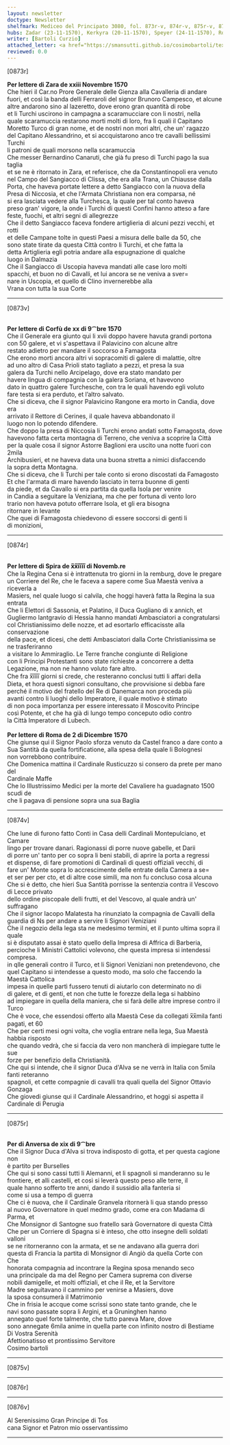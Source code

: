 ```yaml
---
layout: newsletter
doctype: Newsletter
shelfmark: Mediceo del Principato 3080, fol. 873r-v, 874r-v, 875r-v, 876r-v
hubs: Zadar (23-11-1570), Kerkyra (20-11-1570), Speyer (24-11-1570), Roma (02-12-1570), Antwerpen (19-11-1570)
writer: [Bartoli Curzio]
attached_letter: <a href="https://smansutti.github.io/cosimobartoli/texts/2979_204,2979_208/">2979_204,2979_208</a>
reviewed: 0.0
---
```


[0873r]  
  
  
<strong>Per lettere di Zara de xxiii Novembre 1570</strong>  
Che hieri il Car.no Prore Generale delle Gienza alla Cavalleria di andare  
fuori, et così la banda delli Ferraroli del signor Brunoro Campesco, et alcune  
altre andarono sino al lazeretto, dove erono gran quantità di robe  
et li Turchi uscirono in campagna a scaramucciare con li nostri, nella  
quale scaramuccia restarono morti molti di loro, fra li quali il Capitano  
Moretto Turco di gran nome, et de nostri non mori altri, che un' ragazzo  
del Capitano Alessandrino, et si accquistarono anco tre cavalli bellissimi Turchi  
li patroni de quali morsono nella scaramuccia  
Che messer Bernardino Canaruti, che già fu preso di Turchi pago la sua taglia  
et se ne è ritornato in Zara, et referisce, che da Constantinopoli era venuto  
nel Campo del Sangiacco di Clissa, che era alla Trana, un Chiausse dalla  
Porta, che haveva portate lettere a detto Sangiacco con la nuova della  
Presa di Niccosia, et che l'Armata Christiana non era comparsa, né  
si era lasciata vedere alla Turchesca, la quale per tal conto haveva  
preso gran' vigore, la onde i Turchi di questi Confini hanno atteso a fare  
feste, fuochi, et altri segni di allegrezze  
Che il detto Sangiacco faceva fondere artiglieria di alcuni pezzi vecchi, et rotti  
et delle Campane tolte in questi Paesi a misura delle balle da 50, che  
sono state tirate da questa Città contro li Turchi, et che fatta la  
detta Artiglieria egli potria andare alla espugnazione di qualche  
luogo in Dalmazia  
Che il Sangiacco di Uscopia haveva mandati alle case loro molti  
spacchi, et buon no di Cavalli, et lui ancora se ne veniva a sver=  
nare in Uscopia, et quello di Clino invernerebbe alla  
Vrana con tutta la sua Corte  
  
---  

[0873v]  
  
  
<br/><strong>Per lettere di Corfù de xx di 9⁀bre 1570</strong>  
Che il Generale era giunto qui li xvii doppo havere havuta grandi portona  
con 50 galere, et vi s'aspettava il Palavicino con alcune altre  
restato adietro per mandare il soccorso a Famagosta  
Che erono morti ancora altri vi sopracomiti di galere di malattie, oltre  
ad uno altro di Casa Prioli stato tagliato a pezzi, et presa la sua  
galera da Turchi nello Arcipelago, dove era stato mandato per  
havere lingua di compagnia con la galera Soriana, et havevono  
dato in quattro galere Turchesche, con tra le quali havendo egli voluto  
fare testa si era perduto, et l’altro salvato.  
Che si diceva, che il signor Palavicino Rangone era morto in Candia, dove era  
arrivato il Rettore di Cerines, il quale haveva abbandonato il  
luogo non lo potendo difendere.  
Che doppo la presa di Niccosia li Turchi erono andati sotto Famagosta, dove  
havevono fatta certa montagna di Terreno, che veniva a scoprire la Città  
per la quale cosa il signor Astorre Baglioni era uscito una notte fuori con 2mila  
Archibusieri, et ne haveva data una buona stretta a nimici disfaccendo  
la sopra detta Montagna.  
Che si diceva, che li Turchi per tale conto si erono discostati da Famagosto  
Et che l'armata di mare havendo lasciato in terra buonne di genti  
da piede, et da Cavallo si era partita da quella Isola per venire  
in Candia a seguitare la Veniziana, ma che per fortuna di vento loro  
trario non haveva potuto offerrare Isola, et gli era bisogna  
ritornare in levante  
Che quei di Famagosta chiedevono di essere soccorsi di genti li  
di monizioni,  
  
---  

[0874r]  
  
  
<br/><strong>Per lettere di Spira de x̅x̅i̅i̅i̅i̅ di Novemb.re</strong>  
Che la Regina Cena si è intrattenuta tro giorni in la remburg, dove le pregare  
un Corriere del Re, che le faceva a sapere come Sua Maestà veniva a riceverla a  
Masiers, nel quale luogo si calvila, che hoggi haverà fatta la Regina la sua entrata  
Che li Elettori di Sassonia, et Palatino, il Duca Gugliano di x annich, et  
Gugliermo lantgravio di Hessia hanno mandati Ambasciatori a congratularsi  
col Christianissimo delle nozze, et ad esortarlo efficacisste alla conservazione  
della pace, et dicesi, che detti Ambasciatori dalla Corte Christianissima se ne trasferiranno  
a visitare lo Ammiraglio. Le Terre franche congiunte di Religione  
con li Principi Protestanti sono state richieste a concorrere a detta  
Legazione, ma non ne hanno voluto fare altro.  
Che fra x̅i̅i̅i̅i̅ giorni si crede, che resteranno conclusi tutti li affari della  
Dieta, et hora questi signori consultano, che provvisione si debba fare  
perché il motivo del fratello del Re di Danemarca non proceda più  
avanti contro li luoghi dello Imperatore, il quale motivo è stimato  
di non poca importanza per essere interessato il Moscovito Principe  
così Potente, et che ha già di lungo tempo conceputo odio contro  
la Città Imperatore di Lubech.  
<br/><strong>Per lettere di Roma de 2 di Dicembre 1570</strong>  
Che giunse qui il Signor Paolo sforza venuto da Castel franco a dare conto a  
Sua Santità da quella fortificatione, alla spesa della quale li Bolognesi  
non vorrebbono contribuire.  
Che Domenica mattina il Cardinale Rusticuzzo si consero da prete per mano del  
Cardinale Maffe  
Che lo Illustrissimo Medici per la morte del Cavaliere ha guadagnato 1500 scudi de  
che li pagava di pensione sopra una sua Baglia  
  
---  

[0874v]  
  
  
Che lune di furono fatto Conti in Casa delli Cardinali Montepulciano, et Camare  
lingo per trovare danari. Ragionassi di porre nuove gabelle, et Darii  
di porre un' tanto per co sopra li beni stabili, di aprire la porta a regressi  
et dispense, di fare promotioni di Cardinali di questi offiziali vecchi, di  
fare un' Monte sopra lo accrescimente delle entrate della Camera a se=  
et ser per per cto, et di altre cose simili, ma non fu concluso cosa alcuna  
Che si è detto, che hieri Sua Santità porrisse la sentenzia contra il Vescovo di Lecce privato  
dello ordine piscopale delli frutti, et del Vescovo, al quale andrà un' suffragano  
Che il signor Iacopo Malatesta ha rinunziato la compagnia de Cavalli della  
guardia di Ns per andare a servire li Signori Veniziani  
Che il negozio della lega sta ne medesimo termini, et il punto ultima sopra il quale  
si è disputato assai è stato quello della Impresa di Affrica di Barberia,  
percioche li Ministri Cattolici volevono, che questa impresa si intendessi compresa.  
in qlle generali contro il Turco, et li Signori Veniziani non pretendevono, che  
quel Capitano si intendesse a questo modo, ma solo che faccendo la Maestà Cattolica  
impesa in quelle partì fussero tenuti di aiutarlo con determinato no di  
di galere, et di genti, et non che tutte le forezze della lega si habbino  
ad impiegare in quella della maniera, che si farà delle altre imprese contro il Turco  
Che è voce, che essendosi offerto alla Maestà Cese da collegati x̅x̅mila fanti pagati, et 60  
Che per certi mesi ogni volta, che voglia entrare nella lega, Sua Maestà habbia risposto  
che quando vedrà, che si faccia da vero non mancherà di impiegare tutte le sue  
forze per benefizio della Christianità.  
Che qui si intende, che il signor Duca d'Alva se ne verrà in Italia con 5mila fanti reteranno  
spagnoli, et cette compagnie di cavalli tra quali quella del Signor Ottavio Gonzaga  
Che giovedi giunse qui il Cardinale Alessandrino, et hoggi si aspetta il Cardinale di Perugia  
  
---  

[0875r]  
  
  
<br/><strong>Per di Anversa de xix di 9⁀bre</strong>  
Che il Signor Duca d'Alva si trova indisposto di gotta, et per questa cagione non  
è partito per Burselles  
Che qui si sono cassi tutti li Alemanni, et li spagnoli si manderanno su le  
frontiere, et alli castelli, et così si leverà questo peso alle terre, il  
quale hanno sofferto tre anni, dando il sussidio alla fanteria si  
come si usa a tempo di guerra  
Che ci è nuova, che il Cardinale Granvela ritornerà li qua stando presso  
al nuovo Governatore in quel medmo grado, come era con Madama di Parma, et  
Che Monsignor di Santogne suo fratello sarà Governatore di questa Città  
Che per un Corriere di Spagna si è inteso, che otto insegne delli soldati valloni  
se ne ritorneranno con la armata, et se ne andavano alla guerra dori  
questa di Francia la partita di Monsignor di Angiò da quella Corte con  
Che  
honorata compagnia ad incontrare la Regina sposa menando seco  
una principale da ma del Regno per Camera suprema con diverse  
nobili damigelle, et molti offiziali, et che il Re, et la Servitore  
Madre seguitavano il cammino per venirse a Masiers, dove  
la sposa consumerà il Matrimonio  
Che in frisia le accque come scrissi sono state tanto grande, che le  
navi sono passate sopra li Argini, et a Gruninghen hanno  
annegato quel forte talmente, che tutto pareva Mare, dove  
sono annegate 6mila anime in quella parte con infinito nostro di Bestiame  
Di Vostra Serenità  
Afettionatisso et prontissimo Servitore  
Cosimo bartoli  
  
---  

[0875v]  
  
  
  
---  

[0876r]  
  
  
  
---  

[0876v]  
  
  
Al Serenissimo Gran Principe di Tos  
cana Signor et Patron mio osservantissimo  
  
---  

